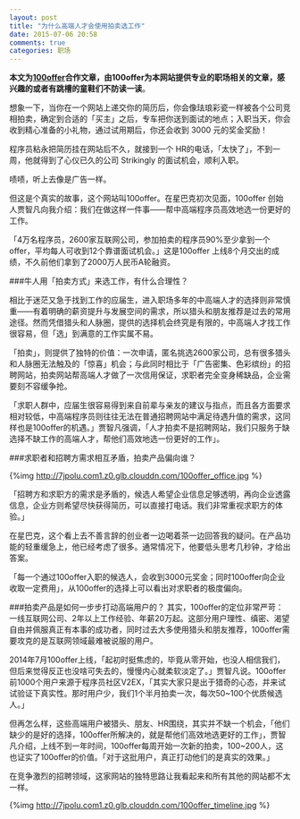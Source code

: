 ```yaml
---
layout: post
title: "为什么高端人才会使用拍卖选工作"
date: 2015-07-06 20:58
comments: true
categories: 职场
---
```



**本文为[100offer](http://droidredirect.sinaapp.com/100offer_redirect.php)合作文章，由100offer为本网站提供专业的职场相关的文章，感兴趣的或者有跳槽的童鞋们不防读一读**。


想象一下，当你在一个网站上递交你的简历后，你会像珐琅彩瓷一样被各个公司竞相拍卖，确定到合适的「买主」之后，专车把你送到面试的地点；入职当天，你会收到精心准备的小礼物，通过试用期后，你还会收到 3000 元的奖金奖励！
<!--more-->
程序员粘永把简历挂在网站后不久，就接到一个 HR的电话，「太快了」，不到一周，他就得到了心仪已久的公司 Strikingly 的面试机会，顺利入职。

啧啧，听上去像是广告一样。

但这是个真实的故事，这个网站叫100offer。在星巴克初次见面，100offer 创始人贾智凡向我介绍：我们在做这样一件事——帮中高端程序员高效地选一份更好的工作。

「4万名程序员，2600家互联网公司，参加拍卖的程序员90%至少拿到一个offer，平均每人可收到12个靠谱面试机会。」这是100offer 上线8个月交出的成绩，不久前他们拿到了2000万人民币A轮融资。

###牛人用「拍卖方式」来选工作，有什么合理性？

相比于迷茫又急于找到工作的应届生，进入职场多年的中高端人才的选择则非常慎重——有着明确的薪资提升与发展空间的需求，所以猎头和朋友推荐是过去的常用途径。然而凭借猎头和人脉圈，提供的选择机会终究是有限的，中高端人才找工作很容易，但「选」到满意的工作实属不易。

「拍卖」，则提供了独特的价值：一次申请，匿名挑选2600家公司，总有很多猎头和人脉圈无法触及的「惊喜」机会；与此同时相比于「广告密集、色彩缤纷」的招聘网站，拍卖网站帮高端人才做了一次信用保证，求职者完全变身稀缺品，企业需要刻不容缓争抢。

「求职人群中，应届生很容易得到来自前辈与亲友的建议与指点，而且各方面要求相对较低，中高端程序员则往往无法在普通招聘网站中满足待遇升值的需求，这同样也是100offer的机遇。」贾智凡强调，「人才拍卖不是招聘网站，我们只服务于缺选择不缺工作的高端人才，帮他们高效地选一份更好的工作」。

###求职者和招聘方需求相互矛盾，拍卖产品偏向谁？

{%img http://7jpolu.com1.z0.glb.clouddn.com/100offer_office.jpg %}

「招聘方和求职方的需求是矛盾的，候选人希望企业信息足够透明，再向企业透露信息，企业方则希望尽快获得简历，可以直接打电话。我们非常重视求职方的体验。」

在星巴克，这个看上去不善言辞的创业者一边喝着茶一边回答我的疑问。在产品功能的轻重缓急上，他已经考虑了很多。通常情况下，他要低头思考几秒钟，才给出答案。

「每一个通过100offer入职的候选人，会收到3000元奖金；同时100offer向企业收取一定费用」，从100offer的选择上可以看出对求职者的极度偏向。

###拍卖产品是如何一步步打动高端用户的？
其实，100offer的定位非常严苛：一线互联网公司、2年以上工作经验、年薪20万起。这部分用户理性、缜密、渴望自由并佩服真正有本事的成功者，同时过去大多使用猎头和朋友推荐，100offer需要攻克的是互联网领域最难被说服的用户。

2014年7月100offer上线，「起初时挺焦虑的，毕竟从零开始，也没人相信我们，但后来觉得反正也没啥可失去的，慢慢内心就柔软淡定了。」贾智凡说。100offer前1000个用户来源于程序员社区V2EX，「其实大家只是出于猎奇的心态，并来试试验证下真实性。那时用户少，我们1个半月拍卖一次，每次50~100个优质候选人。」

但再怎么样，这些高端用户被猎头、朋友、HR围绕，其实并不缺一个机会，「他们缺少的是好的选择，100offer所解决的，就是帮他们高效地选更好的工作」，贾智凡介绍，上线不到一年时间，100offer每周开始一次新的拍卖，100~200人，这也证实了100offer的价值。「对于这批用户，真正打动他们的是真实的效果。」

在竞争激烈的招聘领域，这家网站的独特思路让我看起来和所有其他的网站都不太一样。

{%img http://7jpolu.com1.z0.glb.clouddn.com/100offer_timeline.jpg %}
